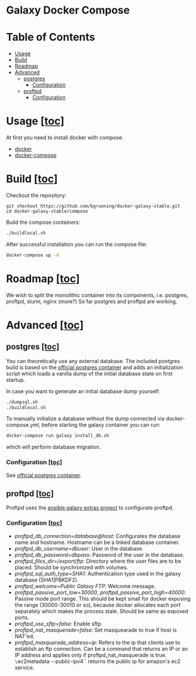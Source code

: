 Galaxy Docker Compose
=====================

# Table of Contents <a name="toc" />

- [Usage](#Usage)
- [Build](#Build)
- [Roadmap](#Roadmap)
- [Advanced](#Advanced)
  - [postgres](#postgres)
    - [Configuration](#postgres-Configuration)
  - [proftpd](#proftpd)
    - [Configuration](#proftpd-Configuration)

# Usage <a name="Usage" /> [[toc]](#toc)

At first you need to install docker with compose.
- [docker](https://docs.docker.com/installation/)
- [docker-compose](https://docs.docker.com/compose/install/)

# Build <a name="Build" /> [[toc]](#toc)

Checkout the repository:
```
git checkout https://github.com/bgruening/docker-galaxy-stable.git
cd docker-galaxy-stable/compose
```

Build the compose containers:
```sh
./buildlocal.sh
```
After successful installation you can run the compose file:
```sh
docker-compose up -d
```


# Roadmap <a name="Roadmap" /> [[toc]](#toc)

We wish to split the monolithic container into its components, i.e. postgres, proftpd, slurm, nginx (more?)
So far postgres and proftpd are working.

# Advanced <a name="Advanced" /> [[toc]](#toc)

## postgres <a name="postgres" /> [[toc]](#toc)
You can theoretically use any external database. The included postgres build is based on the [official postgres container](https://hub.docker.com/_/postgres/) and adds an initialization script which loads a vanilla dump of the initial database state on first startup.

In case you want to generate an initial database dump yourself:
```sh
./dumpsql.sh
./buildlocal.sh
```

To manually initialize a database without the dump connected via docker-compose.yml, before starting the galaxy container you can run:
```sh
docker-compose run galaxy install_db.sh
```
which will perform database migration.

### Configuration <a name="postgres-Configuration" /> [[toc]](#toc)
See [official postgres container](https://hub.docker.com/_/postgres/).

## proftpd <a name="proftpd" /> [[toc]](#toc)

Proftpd uses the [ansible galaxy extras project](https://github.com/galaxyproject/ansible-galaxy-extras) to configurate proftpd.

### Configuration <a name="proftpd-Configuration" /> [[toc]](#toc)

- *proftpd\_db\_connection*=_database@host_: Configurates the database name and hostname. Hostname can be a linked database container.
- *proftpd\_db\_username*=_dbuser_: User in the database.
- *proftpd\_db\_password*=_dbpass_: Password of the user in the database.
- *proftpd\_files\_dir*=_/export/ftp_: Directory where the user files are to be placed. Should be synchronized with volumes.
- *proftpd\_sql\_auth\_type*=_SHA1_: Authentication type used in the galaxy database (SHA1|PBKDF2).
- *proftpd\_welcome*=_Public Galaxy FTP_: Welcome message.
- *proftpd\_passive\_port\_low*=_30000_, *proftpd\_passive\_port\_high*=_40000_: Passive mode port range. This should be kept small for docker exposing the range (30000-30010 or so), because docker allocates each port separately which makes the process stale. Should be same as exposed ports.
- *proftpd\_use\_sftp*=_false_: Enable sftp.
- *proftpd\_nat\_masquerade*=_false_: Set masquearade to true if host is NAT'ed.
- *proftpd\_masquerade\_address*=_ip_: Refers to the ip that clients use to establish an ftp connection. Can be a command that returns an IP or an IP address and applies only if proftpd\_nat\_masquerade is true. `\`ec2metadata --public-ipv4\`` returns the public ip for amazon's ec2 service.

